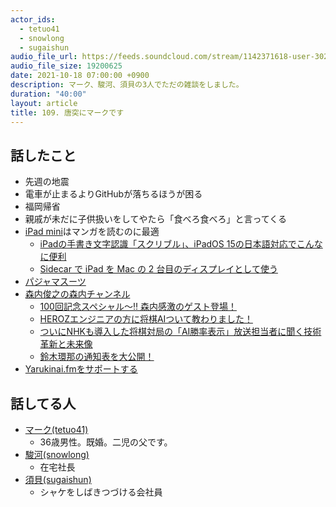 ```yaml
---
actor_ids:
  - tetuo41
  - snowlong
  - sugaishun
audio_file_url: https://feeds.soundcloud.com/stream/1142371618-user-302747142-yarukinai-109-2021-10-18.mp3
audio_file_size: 19200625
date: 2021-10-18 07:00:00 +0900
description: マーク、駿河、須貝の3人でただの雑談をしました。
duration: "40:00"
layout: article
title: 109. 唐突にマークです
---
```


## 話したこと
- 先週の地震
- 電車が止まるよりGitHubが落ちるほうが困る
- 福岡帰省
- 親戚が未だに子供扱いをしてやたら「食べろ食べろ」と言ってくる
- [iPad mini](https://www.apple.com/jp/ipad-mini/)はマンガを読むのに最適
  - [iPadの手書き文字認識「スクリブル」、iPadOS 15の日本語対応でこんなに便利](https://xtech.nikkei.com/atcl/nxt/column/18/00088/00098/)
  - [Sidecar で iPad を Mac の 2 台目のディスプレイとして使う](https://support.apple.com/ja-jp/HT210380)
- [パジャマスーツ](https://www.aoki-style.com/feature/pajamasuit/)
- [森内俊之の森内チャンネル](https://www.youtube.com/channel/UCAwDrM75UAddwluabae4A6g)
  - [100回記念スペシャル～‼ 森内感激のゲスト登場！](https://www.youtube.com/watch?v=i30U1lg8OYQ)
  - [HEROZエンジニアの方に将棋AIついて教わりました！](https://www.youtube.com/watch?v=RHwv3psWniU)
  - [ついにNHKも導入した将棋対局の「AI勝率表示」放送担当者に聞く技術革新と未来像](https://times.abema.tv/articles/-/8654657)
  - [鈴木環那の通知表を大公開！](https://www.youtube.com/watch?v=Q9NAj3nciOw&t=483s)
- [Yarukinai.fmをサポートする](https://note.com/tetuo41/circle)

## 話してる人
- [マーク(tetuo41)](https://twitter.com/tetuo41)
  - 36歳男性。既婚。二児の父です。
- [駿河(snowlong)](https://twitter.com/_snowlong)
  - 在宅社長
- [須貝(sugaishun)](https://twitter.com/sugaishun)
  - シャケをしばきつづける会社員
